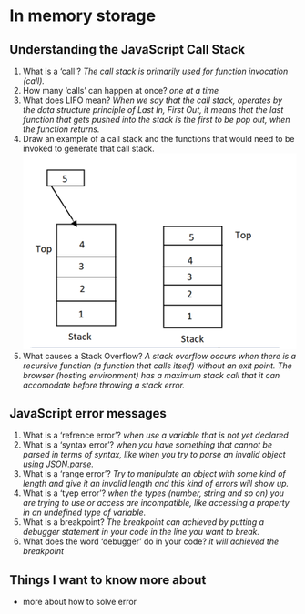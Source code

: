 # In memory storage

## Understanding the JavaScript Call Stack

1. What is a ‘call’?
*The call stack is primarily used for function invocation (call).*
2. How many ‘calls’ can happen at once?
*one at a time*
3. What does LIFO mean?
*When we say that the call stack, operates by the data structure principle of Last In, First Out, it means that the last function that gets pushed into the stack is the first to be pop out, when the function returns.*
4. Draw an example of a call stack and the functions that would need to be invoked to generate that call stack.
![stack](stack.PNG)
5. What causes a Stack Overflow?
*A stack overflow occurs when there is a recursive function (a function that calls itself) without an exit point. The browser (hosting environment) has a maximum stack call that it can accomodate before throwing a stack error.*

## JavaScript error messages

1. What is a ‘refrence error’?
*when use a variable that is not yet declared*
2. What is a ‘syntax error’?
*when you have something that cannot be parsed in terms of syntax, like when you try to parse an invalid object using JSON.parse.*
3. What is a ‘range error’?
*Try to manipulate an object with some kind of length and give it an invalid length and this kind of errors will show up.*
4. What is a ‘tyep error’?
*when the types (number, string and so on) you are trying to use or access are incompatible, like accessing a property in an undefined type of variable.*
5. What is a breakpoint?
*The breakpoint can achieved by putting a debugger statement in your code in the line you want to break.*
6. What does the word ‘debugger’ do in your code?
*it will achieved the breakpoint*

## Things I want to know more about

- more about how to solve error
